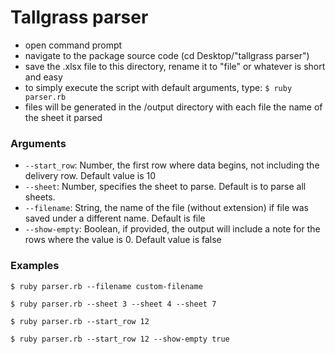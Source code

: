 # Tallgrass parser

- open command prompt
- navigate to the package source code (cd Desktop/"tallgrass parser")
- save the .xlsx file to this directory, rename it to "file" or whatever is short and easy
- to simply execute the script with default arguments, type: `$ ruby parser.rb`
- files will be generated in the /output directory with each file the name of the sheet it parsed

### Arguments
- `--start_row`: Number, the first row where data begins, not including the delivery row. Default value is 10
- `--sheet`: Number, specifies the sheet to parse. Default is to parse all sheets.
- `--filename`: String, the name of the file (without extension) if file was saved under a different name. Default is file
- `--show-empty`: Boolean, if provided, the output will include a note for the rows where the value is 0. Default value is false

### Examples
```
$ ruby parser.rb --filename custom-filename

$ ruby parser.rb --sheet 3 --sheet 4 --sheet 7

$ ruby parser.rb --start_row 12

$ ruby parser.rb --start_row 12 --show-empty true
```

